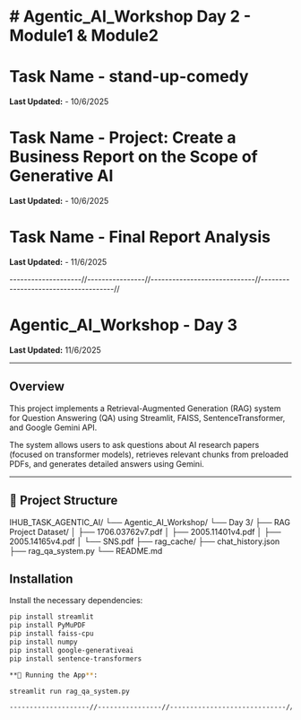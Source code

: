 # # Agentic_AI_Workshop  Day 2 - Module1 & Module2

# Task Name - stand-up-comedy

**Last Updated:**  - 10/6/2025

# Task Name - Project: Create a Business Report on the Scope of Generative AI

**Last Updated:** - 10/6/2025

# Task Name - Final Report Analysis

**Last Updated:**  - 11/6/2025


--------------------//----------------//-----------------------------//-------------------------------------//

# Agentic_AI_Workshop - Day 3

**Last Updated:** 11/6/2025

---

## Overview

This project implements a Retrieval-Augmented Generation (RAG) system for Question Answering (QA) using Streamlit, FAISS, SentenceTransformer, and Google Gemini API.

The system allows users to ask questions about AI research papers (focused on transformer models), retrieves relevant chunks from preloaded PDFs, and generates detailed answers using Gemini.

---

## 📁 Project Structure

IHUB_TASK_AGENTIC_AI/
└── Agentic_AI_Workshop/
└── Day 3/
├── RAG Project Dataset/
│ ├── 1706.03762v7.pdf
│ ├── 2005.11401v4.pdf
│ ├── 2005.14165v4.pdf
│ └── SNS.pdf
├── rag_cache/
├── chat_history.json
├── rag_qa_system.py
└── README.md

## Installation

Install the necessary dependencies:

```bash
pip install streamlit
pip install PyMuPDF
pip install faiss-cpu
pip install numpy
pip install google-generativeai
pip install sentence-transformers

**🚀 Running the App**:

streamlit run rag_qa_system.py

--------------------//----------------//-----------------------------//-------------------------------------//

